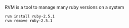 RVM is a tool to manage many ruby versions on a system
```
rvm install ruby-2.5.1
rvm remove ruby-2.5.1
```
